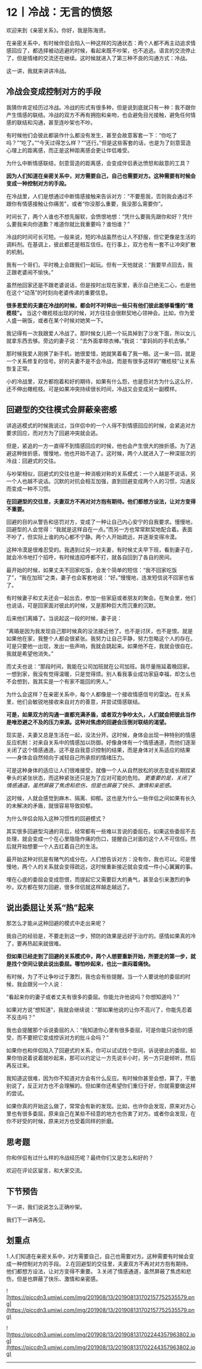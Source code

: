# 12丨冷战：无言的愤怒

欢迎来到《亲密关系》。你好，我是陈海贤。

在亲密关系中，有时候伴侣会陷入一种这样的沟通状态：两个人都不再主动追求情感回应了，都选择被动逃避的时候，看起来既不吵架，也不追逃。语言的交流停止了，但是情绪的交流还在继续。这时候就进入了第三种不良的沟通方式：冷战。

这一讲，我就来讲讲冷战。

## 冷战会变成控制对方的手段

我猜你肯定经历过冷战。冷战的形式有很多种，但是说到底就只有一种：我不跟你产生情感的联结。冷战的双方不再有拥抱和亲吻，也会避免目光接触，避免任何情感的联结和沟通，甚至连吵架也不吵。

有时候他们会彼此都装作什么都没有发生，甚至会故意客套一下：“你吃了吗？”“吃了。”“今天过得怎么样？”“还行。”但是这些客套的话，也是为了刻意营造心理上的距离感，而正是这种距离感会更让伴侣难受。

为什么中断情感联结，刻意营造的距离感，会变成伴侣表达愤怒和敌意的工具？

 **因为人们知道在亲密关系中，对方需要自己，自己也需要对方。这种需要有时候会变成一种控制对方的手段。**

在冷战里，人们是想通过中断情感接触来告诉对方：“不要惹我，否则我会通过不跟你有情感接触让你痛苦”，或者“你没那么重要，我没那么需要你”。

时间长了，两个人谁也不想先服软，会愤恨地想：“凭什么要我先跟你和好？凭什么要我来向你道歉？难道你就比我重要吗？谁怕谁？”

冷战的时间可长可短。一般来说，短的冷战虽然也让人不舒服，但它更像是生活的调料剂。在基调上，彼此都还是相互信任。在行事上，双方也有一套不让冲突扩散的机制。

我有一个哥们，平时晚上会跟我们一起玩。但有一天他就说：“我要早点回去，我正跟老婆闹不愉快。”

虽然他回家还是不跟老婆说话，但是按时出现在家里，表示自己绝无二心，也是他在这个“动荡”的时刻向老婆传递的重要信息。

 **很多恩爱的夫妻在冷战的时候，都会时不时伸出一些只有他们彼此能够看懂的“橄榄枝”。** 当这个橄榄枝出现的时候，对方往往会很默契地心领神会。比如，你为爱人盛一碗饭，或者在某个时候对她笑一下。

我记得有一次我跟爱人冷战了。那时候女儿把一个玩具掉到了沙发下面，所以女儿就拿东西去够。旁边的妻子说：“去外面拿晾衣棒。”我说：“拿妈妈的手机去够。”

那时候我爱人刚换了新手机，她很爱惜，她就笑着看了我一眼。这一来一回，就是一个关系修复的信号。好的夫妻不是不会冷战，而是有很多这样的“橄榄枝”让关系恢复正常。

小的冷战里，双方都抱着和好的期待，如果有什么怨，也是怨对方为什么这么拧，还不伸出橄榄枝。可是如果冲突持续很长时间，冷战又会变成另一副模样。

## 回避型的交往模式会屏蔽亲密感

讲追逃模式的时候我说过，当伴侣中的一个人得不到情感回应的时候，会紧追对方要求回应，而对方为了回避冲突就会逃。

但是，紧追的一方一直得不到情感回应的时候，他也会产生很大的挫折感。为了逃避这种挫折感，慢慢地，他也开始不追了。这时候，两个人就进入了一种深层次的冷战：回避式的交往。

与吵架相似，回避式的交往也是一种消极对称的关系模式：一个人越是不说话，另一个人也越不说话。沉默的对抗会相互加强，直到回避变成两个人的习惯，沟通反而变成一种不习惯。

 **在回避型的交往里，夫妻双方不再对对方抱有期待。他们都想方设法，让对方变得不重要。**

回避的目的从警告和惩罚对方，变成了一种让自己内心安宁的自我要求。慢慢地，回避型的人会觉得：“我就是这样自在一点。”而另一方也常常默契地配合着。表面不吵了，但实际上谁的内心都不宁静。两个人开始疏远，并逐渐变得冷漠。

这种冷漠是很难忍受的。我遇到过另一对夫妻，有时候丈夫早下班，看到妻子在，就会冷冷地打个招呼，有时候连招呼都不打，就各自回到了各自的房间。

最开始的时候，如果丈夫不回家吃饭，会发个简单的短信：“我不回家吃饭了”，“我在加班”之类，妻子也会客套地说：“好。”慢慢地，连发短信说不回家也省了。

有时候妻子和丈夫还会一起出去，参加一些家庭或者朋友的聚会。在聚会里，他们也说话，可是回家面对彼此的时候，又是那种巨大而沉重的沉默。

后来他们离婚了。当说起这一段的时候，妻子说：

“离婚是因为我发现自己那时候真的没法接近他了。也不是讨厌，也不是恨。就是如果他在家，我整个人都会很紧张。我努力让自己平静，努力忽略这个人的存在。可是只要他一出现，发出一些声响，我就会跳起来。如果他不在，我就会很自在。我就是希望他消失。”

而丈夫也说：“那段时间，我能在公司加班就在公司加班。我尽量拖延着晚回家。一想到家，我没有觉得温暖，只是觉得烦。别人看我事业成功家庭幸福，却怎么也不会想到，我其实是一个有家不能回的男人。”

为什么会这样？在亲密关系中，每个人都像是一个接收情感信号的雷达。在关系里，他们会敏锐地接收来自对方的善意，并尝试情感联结。

 **可是，如果双方的沟通一直都充满矛盾，或者双方争吵太久，人们就会把彼此当作是唯恐避之不及的压力来源。这种对焦虑的回避会压倒对联结的渴望。**

现实是，夫妻又总是生活在一起，没法分开。这时候，身体会出现一种特别的情感反应机制：对来自关系中的情感加以防御。好像身体有一个情感通道，而他们逐渐关闭了这个情感通道。这不是自我意识控制的结果，而是身体对关系适应的结果——身体会自然倾向于减轻自己所承担的情绪压力。

可是这种身体的适应让人们很难接受，就像一个人从自然放松的状态变成长期捏紧拳头的紧张状态，而这种紧张还只是为了应对可能的危险。 *更重要的是，关闭了情感通道，虽然屏蔽了焦虑和悲伤，但是也屏蔽了快乐、激情和亲密感。*

这时候，人就会感觉到麻木、隔离、抑郁。这也是为什么一些伴侣之间如果有长久的未解决的矛盾，就很容易导致抑郁。

为什么伴侣会陷入这种习惯性的回避模式？

其实很多回避型沟通的背后，经常都有一些难以言说的委屈在。如果这些委屈不去处理，就会变成一个在心里隐隐作痛的伤口，提醒自己对面的这个人不可信任。然后就开始想要一个人去扛着自己的生活。

最开始这种对抗是有赌气的成分在。人们想告诉对方：没有你，我也可以。可是慢慢地，两个人的关系就会变得疏远，这时候重新接近就会变成一件小心翼翼的事。

埋在心底的委屈会变成怨恨，而提起它又需要巨大的勇气，甚至会引来激烈的争吵。双方都在努力回避，很多伴侣就这样越走越远了。

## 说出委屈让关系“热”起来

那怎么才能从这种回避的模式中走出来呢？

我自己的经验是，不要走到这一步，预防的效果是远好于治疗的。感情如果真的冷了，要再热起来就很难。

 **但如果已经走到了回避的关系模式中，两个人想要重新开始，所要走的第一步，就是找个空间让彼此说出委屈。哪怕吵起来，也比一直闷着痛快。**

有时候，为了不让争吵过于激烈，我也会有些提醒。当一个人要说他的委屈的时候，我会跟另一个人说：

“看起来你的妻子或者丈夫有很多的委屈。你能允许他说吗？你想知道吗？”

如果对方说“想知道”，我就会继续说：“那如果他说的让你不高兴了，你能先忍着不反击吗？”

我也会提醒那个诉说委屈的人：“我知道你心里有很多委屈，可是你能只说你的感受，而不要把它变成控诉对方的批斗会吗？”

如果你也和伴侣陷入了回避式的关系，你可以试试找个空间，诉说彼此的委屈。如果你怕说着说着就吵起来，那可以约定让一方先说半小时，另一方只是倾听，然后再反过来。

我知道这很难，因为你不知道对方会有什么反应。有时候你甚至会想，算了，干脆别说了，反正对方也不会理解的。但如果你还希望你们重归于好，你就需要做这样的尝试。

如果你真的开始这么做了，常常会有新的发现。比如，也许你会发现，原来对方心里也有很多委屈，原来自己在某些不经意的地方也伤害了对方。或者你会发现，在你不好受的时候，原来对方也受着同样的折磨。

## 思考题

你和伴侣有过什么样的冷战经历呢？最终你们又是怎么和好的？

欢迎在评论区留言，和大家交流。

## 下节预告

下一讲，我们说说怎么正确吵架。

我们下一讲再见。

## 划重点

1.人们知道在亲密关系中，对方需要自己，自己也需要对方。这种需要有时候会变成一种控制对方的手段。
2.在回避型的交往里，夫妻双方不再对对方抱有期待。他们都想方设法，让对方变得不重要。
3.关闭了情感通道，虽然屏蔽了焦虑和悲伤，但是也屏蔽了快乐、激情和亲密感。

![https://piccdn3.umiwi.com/img/201908/13/201908131702157752535579.png](https://piccdn3.umiwi.com/img/201908/13/201908131702157752535579.png)

![https://piccdn3.umiwi.com/img/201908/13/201908131702244357963802.jpg](https://piccdn3.umiwi.com/img/201908/13/201908131702244357963802.jpg)

---
